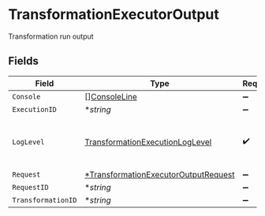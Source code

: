 # TransformationExecutorOutput

Transformation run output


## Fields

| Field                                                                                              | Type                                                                                               | Required                                                                                           | Description                                                                                        |
| -------------------------------------------------------------------------------------------------- | -------------------------------------------------------------------------------------------------- | -------------------------------------------------------------------------------------------------- | -------------------------------------------------------------------------------------------------- |
| `Console`                                                                                          | [][ConsoleLine](../../models/shared/consoleline.md)                                                | :heavy_minus_sign:                                                                                 | N/A                                                                                                |
| `ExecutionID`                                                                                      | **string*                                                                                          | :heavy_minus_sign:                                                                                 | N/A                                                                                                |
| `LogLevel`                                                                                         | [TransformationExecutionLogLevel](../../models/shared/transformationexecutionloglevel.md)          | :heavy_check_mark:                                                                                 | The minimum log level to open the issue on                                                         |
| `Request`                                                                                          | [*TransformationExecutorOutputRequest](../../models/shared/transformationexecutoroutputrequest.md) | :heavy_minus_sign:                                                                                 | N/A                                                                                                |
| `RequestID`                                                                                        | **string*                                                                                          | :heavy_minus_sign:                                                                                 | N/A                                                                                                |
| `TransformationID`                                                                                 | **string*                                                                                          | :heavy_minus_sign:                                                                                 | N/A                                                                                                |
